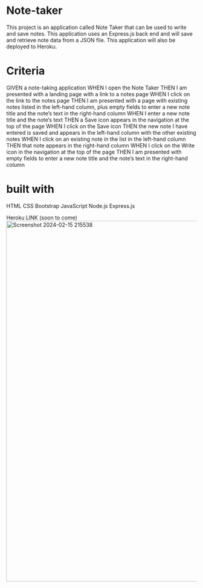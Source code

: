 # Note-taker
This project is an application called Note Taker that can be used to write and save notes. This application uses an Express.js back end and will save and retrieve note data from a JSON file. This application will also be deployed to Heroku.

# Criteria
GIVEN  a note-taking application
WHEN   I open the Note Taker
THEN  I am presented with a landing page with a link to a notes page
WHEN  I click on the link to the notes page
THEN  I am presented with a page with existing notes listed in the left-hand column, plus empty fields to enter a new note title and the note’s text in the right-hand column
WHEN  I enter a new note title and the note’s text
THEN  a Save icon appears in the navigation at the top of the page
WHEN  I click on the Save icon
THEN the new note I have entered is saved and appears in the left-hand column with the other existing notes
WHEN I click on an existing note in the list in the left-hand column
THEN that note appears in the right-hand column
WHEN I click on the Write icon in the navigation at the top of the page
THEN I am presented with empty fields to enter a new note title and the note’s text in the right-hand column

# built with 
HTML
CSS
Bootstrap
JavaScript
Node.js
Express.js

Heroku LINK (soon to come) 
<img width="955" alt="Screenshot 2024-02-15 215538" src="https://github.com/DonConcha/Note-taker/assets/150167557/bacdd81a-ad38-490c-9f00-cf306d9093cf">

